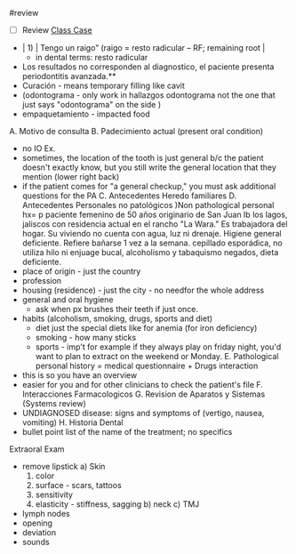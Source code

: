 #review
- [ ] Review [Class Case](file:///Users/manalo/Desktop/clinica/class%20case.docx)
- | 1) | Tengo un raigo” (raigo = resto radicular – RF; remaining root | 
	- in dental terms: resto radicular
- Los resultados no corresponden al diagnostico, el paciente presenta periodontitis avanzada.**
- Curación  - means temporary filling like cavit
- (odontograma - only work in hallazgos odontograma not the one that just says "odontograma" on the side )
- empaquetamiento - impacted food

 A. Motivo de consulta
 B. Padecimiento actual (present oral condition)
- no IO Ex.
- sometimes, the location of the tooth is just general b/c the patient doesn't exactly know, but you still write the general location that they mention (lower right back)
- if the patient comes for "a general checkup," you must ask additional questions for the PA
C. Antecedentes Heredo familiares
D. Antecedentes Personales no patológicos )Non pathological personal hx= p paciente femenino de 50 años originario de San Juan Ib los lagos, jaliscos con residencia actual en el rancho "La Wara." Es trabajadora del hogar. Su viviendo no cuenta con agua, luz ni drenaje.  Higiene general deficiente.  Refiere bañarse 1 vez a la semana.  cepillado esporádica, no utiliza hilo ni enjuage bucal, alcoholismo y tabaquismo negados, dieta deficiente. 
- place of origin - just the country
- profession
- housing (residence) - just the city - no needfor the whole address 
- general and oral hygiene
	- ask when px brushes their teeth if just once.  
- habits (alcoholism, smoking, drugs, sports and diet) 
	- diet just the special diets like for anemia (for iron deficiency)
	- smoking - how many sticks
	- sports - imp't for example if they always play on friday night, you'd want to plan to extract on the weekend or Monday.
E. Pathological personal history = medical questionnaire + Drugs interaction
- this is so you have an overview
- easier for you and for other clinicians to check the patient's file
F. Interacciones Farmacologicos
G. Revision de Aparatos y Sistemas (Systems review) 
- UNDIAGNOSED disease: signs and symptoms of  (vertigo, nausea, vomiting)
H. Historia Dental 
- bullet point list of the name of the treatment; no specifics

Extraoral Exam
 - remove lipstick
 a) Skin
	 1) color
	 2) surface - scars, tattoos 
	 3) sensitivity
	 4) elasticity - stiffness, sagging
b) neck
c) TMJ
- lymph nodes
- opening
- deviation
- sounds